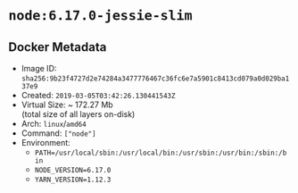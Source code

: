 # `node:6.17.0-jessie-slim`

## Docker Metadata

- Image ID: `sha256:9b23f4727d2e74284a3477776467c36fc6e7a5901c8413cd079a0d029ba137e9`
- Created: `2019-03-05T03:42:26.130441543Z`
- Virtual Size: ~ 172.27 Mb  
  (total size of all layers on-disk)
- Arch: `linux`/`amd64`
- Command: `["node"]`
- Environment:
  - `PATH=/usr/local/sbin:/usr/local/bin:/usr/sbin:/usr/bin:/sbin:/bin`
  - `NODE_VERSION=6.17.0`
  - `YARN_VERSION=1.12.3`
